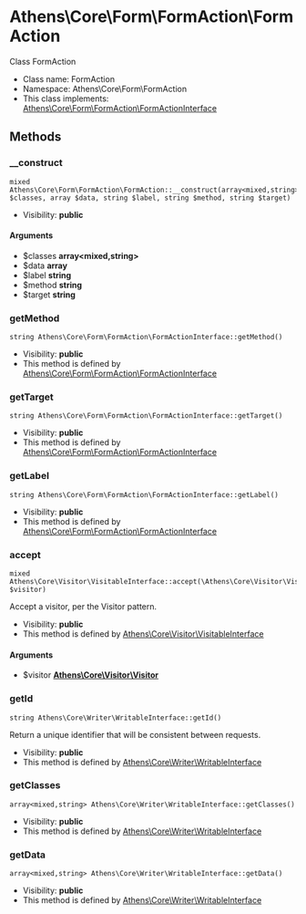 Athens\Core\Form\FormAction\FormAction
===============

Class FormAction




* Class name: FormAction
* Namespace: Athens\Core\Form\FormAction
* This class implements: [Athens\Core\Form\FormAction\FormActionInterface](Athens-Core-Form-FormAction-FormActionInterface.md)






Methods
-------


### __construct

    mixed Athens\Core\Form\FormAction\FormAction::__construct(array<mixed,string> $classes, array $data, string $label, string $method, string $target)





* Visibility: **public**


#### Arguments
* $classes **array&lt;mixed,string&gt;**
* $data **array**
* $label **string**
* $method **string**
* $target **string**



### getMethod

    string Athens\Core\Form\FormAction\FormActionInterface::getMethod()





* Visibility: **public**
* This method is defined by [Athens\Core\Form\FormAction\FormActionInterface](Athens-Core-Form-FormAction-FormActionInterface.md)




### getTarget

    string Athens\Core\Form\FormAction\FormActionInterface::getTarget()





* Visibility: **public**
* This method is defined by [Athens\Core\Form\FormAction\FormActionInterface](Athens-Core-Form-FormAction-FormActionInterface.md)




### getLabel

    string Athens\Core\Form\FormAction\FormActionInterface::getLabel()





* Visibility: **public**
* This method is defined by [Athens\Core\Form\FormAction\FormActionInterface](Athens-Core-Form-FormAction-FormActionInterface.md)




### accept

    mixed Athens\Core\Visitor\VisitableInterface::accept(\Athens\Core\Visitor\Visitor $visitor)

Accept a visitor, per the Visitor pattern.



* Visibility: **public**
* This method is defined by [Athens\Core\Visitor\VisitableInterface](Athens-Core-Visitor-VisitableInterface.md)


#### Arguments
* $visitor **[Athens\Core\Visitor\Visitor](Athens-Core-Visitor-Visitor.md)**



### getId

    string Athens\Core\Writer\WritableInterface::getId()

Return a unique identifier that will be consistent between requests.



* Visibility: **public**
* This method is defined by [Athens\Core\Writer\WritableInterface](Athens-Core-Writer-WritableInterface.md)




### getClasses

    array<mixed,string> Athens\Core\Writer\WritableInterface::getClasses()





* Visibility: **public**
* This method is defined by [Athens\Core\Writer\WritableInterface](Athens-Core-Writer-WritableInterface.md)




### getData

    array<mixed,string> Athens\Core\Writer\WritableInterface::getData()





* Visibility: **public**
* This method is defined by [Athens\Core\Writer\WritableInterface](Athens-Core-Writer-WritableInterface.md)



